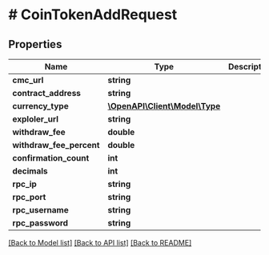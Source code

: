 # # CoinTokenAddRequest

## Properties

Name | Type | Description | Notes
------------ | ------------- | ------------- | -------------
**cmc_url** | **string** |  | [optional]
**contract_address** | **string** |  | [optional]
**currency_type** | [**\OpenAPI\Client\Model\Type**](Type.md) |  | [optional]
**exploler_url** | **string** |  | [optional]
**withdraw_fee** | **double** |  | [optional]
**withdraw_fee_percent** | **double** |  | [optional]
**confirmation_count** | **int** |  | [optional]
**decimals** | **int** |  | [optional]
**rpc_ip** | **string** |  | [optional]
**rpc_port** | **string** |  | [optional]
**rpc_username** | **string** |  | [optional]
**rpc_password** | **string** |  | [optional]

[[Back to Model list]](../../README.md#models) [[Back to API list]](../../README.md#endpoints) [[Back to README]](../../README.md)
